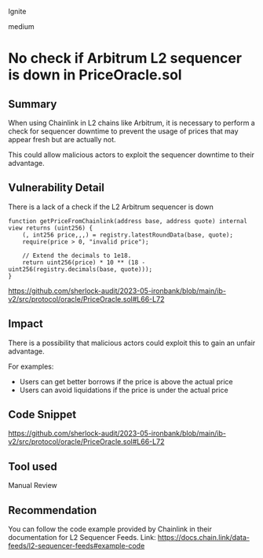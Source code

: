 Ignite

medium

# No check if Arbitrum L2 sequencer is down in PriceOracle.sol

## Summary

When using Chainlink in L2 chains like Arbitrum, it is necessary to perform a check for sequencer downtime to prevent the usage of prices that may appear fresh but are actually not.

This could allow malicious actors to exploit the sequencer downtime to their advantage.

## Vulnerability Detail

There is a lack of a check if the L2 Arbitrum sequencer is down

```solidity=!
function getPriceFromChainlink(address base, address quote) internal view returns (uint256) {
    (, int256 price,,,) = registry.latestRoundData(base, quote);
    require(price > 0, "invalid price");

    // Extend the decimals to 1e18.
    return uint256(price) * 10 ** (18 - uint256(registry.decimals(base, quote)));
}
```

https://github.com/sherlock-audit/2023-05-ironbank/blob/main/ib-v2/src/protocol/oracle/PriceOracle.sol#L66-L72

## Impact

There is a possibility that malicious actors could exploit this to gain an unfair advantage.

For examples:

- Users can get better borrows if the price is above the actual price
- Users can avoid liquidations if the price is under the actual price

## Code Snippet

https://github.com/sherlock-audit/2023-05-ironbank/blob/main/ib-v2/src/protocol/oracle/PriceOracle.sol#L66-L72

## Tool used

Manual Review

## Recommendation

You can follow the code example provided by Chainlink in their documentation for L2 Sequencer Feeds.
Link: https://docs.chain.link/data-feeds/l2-sequencer-feeds#example-code